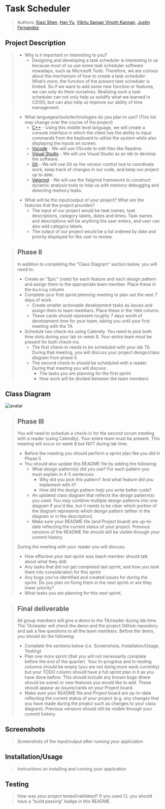 # Task Scheduler
 
 > Authors: [Xiaxi Shen](https://github.com/xshen053), [Han Yu](https://github.com/BFLion), [Vibhu Sangar Vinoth Kannan](https://github.com/VibhuSVK), [Justin Fernandez](https://github.com/j9950)

## Project Description
 > * Why is it important or interesting to you? 
 >   * Designing and developing a task scheduler is interesting to us because most of us use some task scheduler software nowadays, such as Microsoft Todo. Therefore, we are curious about the mechanism of how to create a task scheduler. What’s more, the function of the present task scheduler is limited. So if we want to add some new function or features, we can only do them ourselves. Realizing such a task scheduler can not only help us solidify what we learned in CS100, but can also help us improve our ability of time management.
  
 
 > * What languages/tools/technologies do you plan to use? (This list may change over the course of the project)
 >   * [C++](https://www.cplusplus.com/) - Using this middle level language, we will create a console interface in which the client has the ability to input commands from the keyboard to utilize the system while also displaying the inputs on screen.
 >   * [Vscode](https://code.visualstudio.com/) - We will use VScode to edit files like Readme.
 >   * [Visual Studio](https://cmake.org/) - We will use Visual Studio as an ide to develop the software.
 >   * [Git](https://git-scm.com/) - We will use Git as the version control tool to coordinate work, keep track of changes in our code, and keep our project up to date. 
 >   * [Valgrind](https://valgrind.org/) - We will use the Valgrind framework to construct dynamic analysis tools to help us with memory debugging and detecting memory leaks.


 > * What will be the input/output of your project? What are the features that the project provides?
 >   * The input of our project would be task names, task descriptions, category labels, dates and times. Task names and descriptions will be anything the user enters, and user can also add category labels.
 >   * The output of our project would  be a list ordered by date and priority displayed for the user to review.

 > ## Phase II
 > In addition to completing the "Class Diagram" section below, you will need to:
 > * Create an "Epic" (note) for each feature and each design pattern and assign them to the appropriate team member. Place these in the `Backlog` column
 > * Complete your first *sprint planning* meeting to plan out the next 7 days of work.
 >   * Create smaller actionable development tasks as issues and assign them to team members. Place these in the `TODO` column.
 >   * These cards should represent roughly 7 days worth of development time for your team, taking you until your first meeting with the TA
 > * Schedule two check-ins using Calendly. You need to pick both time slots during your lab on week 8. Your entire team must be present for both check-ins.
 >   * The first check-in needs to be scheduled with your lab TA. During that meeting, you will discuss your project design/class diagram from phase II.
 >   * The second check-in should be scheduled with a reader. During that meeting you will discuss:
 >     * The tasks you are planning for the first sprint
 >     * How work will be divided between the team members

## Class Diagram
![avatar](/home/picture/100.png)
 
 > ## Phase III
 > You will need to schedule a check-in for the second scrum meeting with a reader (using Calendly). Your entire team must be present. This meeting will occur on week 8 but NOT during lab time.
 > * Before the meeting you should perform a sprint plan like you did in Phase II.
 > * You should also update this README file by adding the following:
 >   * What design pattern(s) did you use? For each pattern you must explain in 4-5 sentences:
 >     * Why did you pick this pattern? And what feature did you implement with it?
 >     * How did the design pattern help you write better code?
 >   * An updated class diagram that reflects the design pattern(s) you used. You may combine multiple design patterns into one diagram if you'd like, but it needs to be clear which portion of the diagram represents which design pattern (either in the diagram or in the description).
 >   * Make sure your README file (and Project board) are up-to-date reflecting the current status of your project. Previous versions of the README file should still be visible through your commit history.
> 
> During the meeting with your reader you will discuss: 
 > * How effective your last sprint was (each member should talk about what they did)
 > * Any tasks that did not get completed last sprint, and how you took them into consideration for this sprint
 > * Any bugs you've identified and created issues for during the sprint. Do you plan on fixing them in the next sprint or are they lower priority?
 > * What tasks you are planning for this next sprint.

 
 > ## Final deliverable
 > All group members will give a demo to the TA/reader during lab time. The TA/reader will check the demo and the project GitHub repository and ask a few questions to all the team members. 
 > Before the demo, you should do the following:
 > * Complete the sections below (i.e. Screenshots, Installation/Usage, Testing)
 > * Plan one more sprint (that you will not necessarily complete before the end of the quarter). Your In-progress and In-testing columns should be empty (you are not doing more work currently) but your TODO column should have a full sprint plan in it as you have done before. This should include any known bugs (there should be some) or new features you would like to add. These should appear as issues/cards on your Project board.
 > * Make sure your README file and Project board are up-to-date reflecting the current status of your project (e.g. any changes that you have made during the project such as changes to your class diagram). Previous versions should still be visible through your commit history. 
 
 ## Screenshots
 > Screenshots of the input/output after running your application
 ## Installation/Usage
 > Instructions on installing and running your application
 ## Testing
 > How was your project tested/validated? If you used CI, you should have a "build passing" badge in this README.
 
